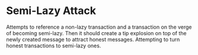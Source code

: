 # Semi-Lazy Attack

Attempts to reference a non-lazy transaction and a transaction on the verge of becoming semi-lazy. Then it should create a tip explosion on top of the newly created message to attract honest messages. Attempting to turn honest transactions to semi-lazy ones. 